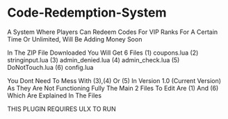 # Code-Redemption-System
A System Where Players Can Redeem Codes For VIP Ranks For A Certain Time Or Unlimited, Will Be Adding Money Soon


In The ZIP File Downloaded You Will Get 6 Files
(1) coupons.lua
(2) stringinput.lua
(3) admin_denied.lua
(4) admin_check.lua
(5) DoNotTouch.lua
(6) config.lua

You Dont Need To Mess With (3),(4) Or (5) In Version 1.0 (Current Version) As They Are Not Functioning Fully
The Main 2 Files To Edit Are (1) And (6) Which Are Explained In The Files


THIS PLUGIN REQUIRES ULX TO RUN
